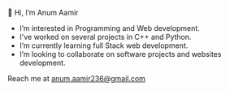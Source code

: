 👋 Hi, I’m Anum Aamir
- I’m interested in Programming and Web development.
- I've worked on several projects in C++ and Python.
- I’m currently learning full Stack web development. 
- I’m looking to collaborate on software projects and websites development.

Reach me at anum.aamir236@gmail.com

<!---
anuum23/anuum23 is a ✨ special ✨ repository because its `README.md` (this file) appears on your GitHub profile.
You can click the Preview link to take a look at your changes.
--->
